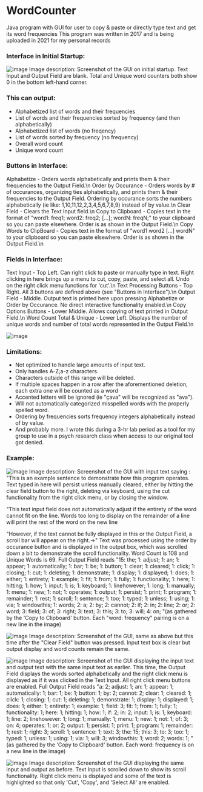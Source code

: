 # WordCounter
Java program with GUI for user to copy & paste or directly type text and get its word frequencies
This program was written in 2017 and is being uploaded in 2021 for my personal records

### Interface in Initial Startup:
![image](https://user-images.githubusercontent.com/15698935/133910928-e34fe099-2530-4b09-a799-d0137d33875c.png)
Image description: Screenshot of the GUI on initial startup. Text Input and Output Field are blank. Total and Unique word counters both show 0 in the bottom left-hand corner.

### This can output:
  - Alphabetized list of words and their frequencies
  - List of words and their frequencies sorted by frequency (and then alphabetically)
  - Alphabetized list of words (no freqency)
  - List of words sorted by frequency (no frequency)
  - Overall word count
  - Unique word count

### Buttons in Interface:
Alphabetize             - Orders words alphabetically and prints them & their frequencies to the Output Field.\n
Order by Occurance      - Orders words by # of occurances, organizing ties alphabetically, and prints them & their frequencies to the Output Field. Ordering by occurance sorts the numbers alphabetically (ie like: 1,10,11,12,2,3,4,5,6,7,8,9) instead of by value.\n
Clear Field             - Clears the Text Input field.\n
Copy to Clipboard       - Copies text in the format of "word1: freq1; word2: freq2; \[...\]; wordN: freqN;" to your clipboard so you can paste elsewhere. Order is as shown in the Output Field.\n
Copy Words to ClipBoard - Copies text in the format of "word1 word2 \[...\] wordN" to your clipboard so you can paste elsewhere. Order is as shown in the Output Field.\n

### Fields in Interface:
Text Input                - Top Left. Can right click to paste or manually type in text. Right clicking in here brings up a menu to cut, copy, paste, and select all. Undo on the right click menu functions for 'cut'.\n
Text Processing Buttons   - Top Right. All 3 buttons are defined above (see "Buttons in Interface").\n
Output Field              - Middle. Output text is printed here upon pressing Alphabetize or Order by Occurance. No direct interactive functionality enabled.\n
Copy Options Buttons      - Lower Middle. Allows copying of text printed in Output Field.\n
Word Count Total & Unique - Lower Left. Displays the number of unique words and number of total words represented in the Output Field.\n

![image](https://user-images.githubusercontent.com/15698935/133911859-ccdc72af-28f1-4bdc-b260-4caa356378fa.png)

### Limitations:
  - Not optimized to handle large amounts of input text.
  - Only handles A-Z;a-z characters.
  - Characters outside of this range will be deleted.
  - If multiple spaces happen in a row after the aforementioned deletion, each extra one will be counted as a word
  - Accented letters will be ignored (ie "çava" will be recognized as "ava").
  - Will not automatically categorized misspelled words with the properly spelled word.
  - Ordering by frequencies sorts frequency integers alphabetically instead of by value.
  - And probably more. I wrote this during a 3-hr lab period as a tool for my group to use in a psych research class when access to our original tool got denied.

### Example:

![image](https://user-images.githubusercontent.com/15698935/133912180-6e22c792-9b55-49ab-bd55-b76c00843207.png)
Image description: Screenshot of the GUI with input text saying :
"This is an example sentence to demonstrate how this program operates. Text typed in here will persist unless manually cleared, either by hitting the clear field button to the right, deleting via keyboard, using the cut functionality from the right click menu, or by closing the window.

"This text input field does not automatically adjust if the entirety of the word cannot fit on the line. Words too long to display on the remainder of a line will print the rest of the word on the new line

"However, if the text cannot be fully displayed in this or the Output Field, a scroll bar will appear on the right.->" Text was processed using the order by occurance button and is displayed in the output box, which was scrolled down a bit to demonstrate the scroll functionality. Word Count is 108 and Unique Words is 69. Full Output Field reads "15: the; 1: adjust; 1: an; 1: appear; 1: automatically; 1: bar; 1: be; 1: button; 1: clear; 1: cleared; 1: click; 1: closing; 1: cut; 1: deleting; 1: demonstrate; 1: display; 1: displayed; 1: does; 1: either; 1: entirety; 1: example; 1: fit; 1: from; 1: fully; 1: functionality; 1: here; 1: hitting; 1: how; 1: input; 1: is; 1: keyboard; 1: linehowever; 1: long; 1: manually; 1: menu; 1: new; 1: not; 1: operates; 1: output; 1: persist; 1: print; 1: program; 1: remainder; 1: rest; 1: scroll; 1: sentence; 1: too; 1: typed; 1: unless; 1: using; 1: via; 1: windowthis; 1: words; 2: a; 2: by; 2: cannot; 2: if; 2: in; 2: line; 2: or; 2: word; 3: field; 3: of; 3: right; 3: text; 3: this; 3: to; 3: will; 4: on; "(as gathered by the 'Copy to Clipboard' button. Each "word: frequency" pairing is on a new line in the image)

![image](https://user-images.githubusercontent.com/15698935/133912191-a5e96bd3-399c-40ee-8a35-cf3fa5d5e704.png)
Image description: Screenshot of the GUI, same as above but this time after the "Clear Field" button was pressed. Input text box is clear but output display and word counts remain the same. 

![image](https://user-images.githubusercontent.com/15698935/133912201-d0be78ae-2544-4e24-8878-417c4749ca0c.png)
Image description: Screenshot of the GUI displaying the input text and output text with the same input text as earlier. This time, the Output Field displays the words sorted alphabetically and the right click menu is displayed as if it was clicked in the Text Input. All right click menu buttons are enabled. Full Output Field reads "a: 2; adjust: 1; an: 1; appear: 1; automatically: 1; bar: 1; be: 1; button: 1; by: 2; cannot: 2; clear: 1; cleared: 1; click: 1; closing: 1; cut: 1; deleting: 1; demonstrate: 1; display: 1; displayed: 1; does: 1; either: 1; entirety: 1; example: 1; field: 3; fit: 1; from: 1; fully: 1; functionality: 1; here: 1; hitting: 1; how: 1; if: 2; in: 2; input: 1; is: 1; keyboard: 1; line: 2; linehowever: 1; long: 1; manually: 1; menu: 1; new: 1; not: 1; of: 3; on: 4; operates: 1; or: 2; output: 1; persist: 1; print: 1; program: 1; remainder: 1; rest: 1; right: 3; scroll: 1; sentence: 1; text: 3; the: 15; this: 3; to: 3; too: 1; typed: 1; unless: 1; using: 1; via: 1; will: 3; windowthis: 1; word: 2; words: 1; " (as gathered by the 'Copy to Clipboard' button. Each word: frequency is on a new line in the image)

![image](https://user-images.githubusercontent.com/15698935/133912215-800441a4-7487-45f7-8503-8384367a4c5a.png)
Image description: Screenshot of the GUI displaying the same input and output as before. Text Input is scrolled down to show its scroll functionality. Right click menu is displayed and some of the text is highlighted so that only 'Cut', 'Copy', and 'Select All' are enabled.


